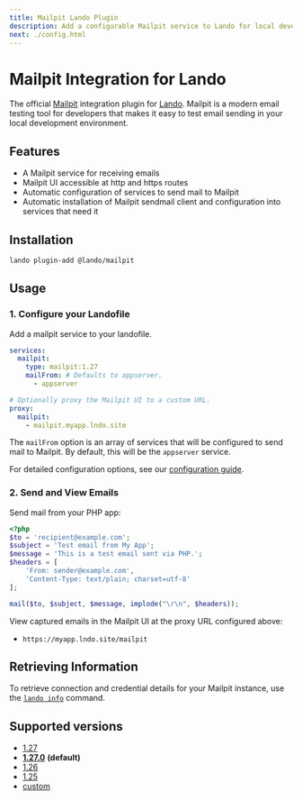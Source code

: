 ```yaml
---
title: Mailpit Lando Plugin
description: Add a configurable Mailpit service to Lando for local development with all the power of Docker and Docker Compose.
next: ./config.html
---
```


# Mailpit Integration for Lando

The official [Mailpit](https://mailpit.axllent.org) integration plugin for [Lando](https://lando.dev). Mailpit is a modern email testing tool for developers that makes it easy to test email sending in your local development environment.

## Features

- A Mailpit service for receiving emails
- Mailpit UI accessible at http and https routes
- Automatic configuration of services to send mail to Mailpit
- Automatic installation of Mailpit sendmail client and configuration into services that need it

## Installation

```bash
lando plugin-add @lando/mailpit
```

## Usage

### 1. Configure your Landofile

Add a mailpit service to your landofile.

```yaml
services:
  mailpit:
    type: mailpit:1.27
    mailFrom: # Defaults to appserver.
      - appserver

# Optionally proxy the Mailpit UI to a custom URL.
proxy:
  mailpit:
    - mailpit.myapp.lndo.site
```

The `mailFrom` option is an array of services that will be configured to send mail to Mailpit. By default, this will be the `appserver` service.

For detailed configuration options, see our [configuration guide](./config.md).

### 2. Send and View Emails

Send mail from your PHP app:

```php
<?php
$to = 'recipient@example.com';
$subject = 'Test email from My App';
$message = 'This is a test email sent via PHP.';
$headers = [
    'From: sender@example.com',
    'Content-Type: text/plain; charset=utf-8'
];

mail($to, $subject, $message, implode("\r\n", $headers));
```

View captured emails in the Mailpit UI at the proxy URL configured above:
- `https://myapp.lndo.site/mailpit`

## Retrieving Information

To retrieve connection and credential details for your Mailpit instance, use the [`lando info`](https://docs.lando.dev/cli/info.html) command.

## Supported versions

- [1.27](https://hub.docker.com/r/axllent/mailpit/)
- **[1.27.0](https://hub.docker.com/r/axllent/mailpit/)** **(default)**
- [1.26](https://hub.docker.com/r/axllent/mailpit/)
- [1.25](https://hub.docker.com/r/axllent/mailpit/)
- [custom](https://docs.lando.dev/services/lando-3.html#overrides)

